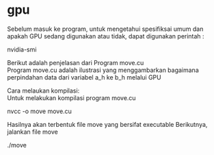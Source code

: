 # gpu
Sebelum masuk ke program, untuk mengetahui spesifiksai umum dan apakah GPU sedang digunakan atau tidak, dapat digunakan perintah :

nvidia-smi  

Berikut adalah penjelasan dari Program move.cu
<br>
Program move.cu adalah ilustrasi yang menggambarkan bagaimana perpindahan data dari variabel a_h ke b_h melalui GPU

Cara melaukan kompilasi: 
<br>
Untuk melakukan kompilasi program move.cu

nvcc -o move move.cu 

Hasilnya akan terbentuk file move yang bersifat executable
Berikutnya, jalankan file move

./move


